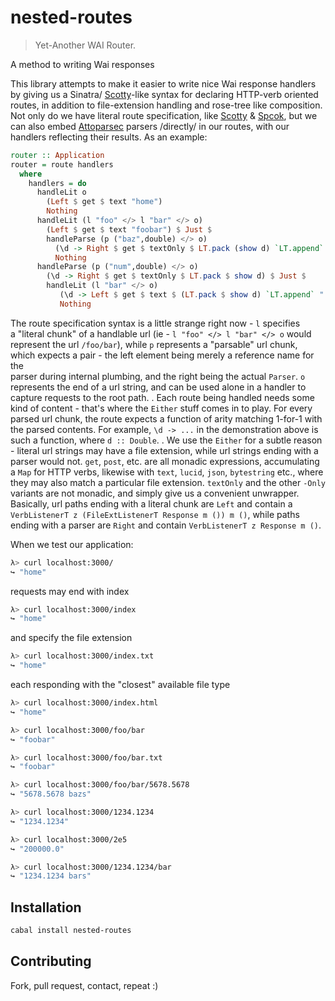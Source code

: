 nested-routes
=============

> Yet-Another WAI Router.

A method to writing Wai responses

This library attempts to make it easier to write nice Wai response handlers
by giving us a Sinatra/
[Scotty](https://hackage.haskell.org/package/scotty)-like syntax for declaring HTTP-verb oriented
routes, in addition to file-extension handling and rose-tree like composition.
Not only do we have literal route specification, like
[Scotty](https://hackage.haskell.org/package/scotty) &
[Spcok](https://hackage.haskell.org/package/spock), but we
can also embed
[Attoparsec](https://hackage.haskell.org/package/attoparsec)
parsers /directly/ in our routes, with our handlers
reflecting their results. As an example:
 
```haskell 
router :: Application
router = route handlers
  where
    handlers = do
      handleLit o
        (Left $ get $ text "home")
        Nothing
      handleLit (l "foo" </> l "bar" </> o)
        (Left $ get $ text "foobar") $ Just $
        handleParse (p ("baz",double) </> o)
          (\d -> Right $ get $ textOnly $ LT.pack (show d) `LT.append` " bazs")
          Nothing
      handleParse (p ("num",double) </> o)
        (\d -> Right $ get $ textOnly $ LT.pack $ show d) $ Just $
        handleLit (l "bar" </> o)
           (\d -> Left $ get $ text $ (LT.pack $ show d) `LT.append` " bars")
           Nothing
```

The route specification syntax is a little strange right now - `l` specifies                                          
a "literal chunk" of a handlable url (ie - `l "foo" </> l "bar" </> o` would                                                 
represent the url `/foo/bar`), while `p` represents a "parsable" url chunk,                                                                     
which expects a pair - the left element being merely a reference name for the                                                               
parser during internal plumbing, and the right being the actual `Parser`. `o` represents
the end of a url string, and can be used alone in a handler to capture requests
to the root path.
.
Each route being handled needs some kind of content - that's where the `Either`
stuff comes in to play. For every parsed url chunk, the route expects a function
of arity matching 1-for-1 with the parsed contents. For example, `\d -> ...` in the
demonstration above is such a function, where `d :: Double`.
.
We use the `Either` for a subtle reason - literal url strings may have a file
extension, while url strings ending with a parser would not. `get`, `post`, etc.
are all monadic expressions, accumulating a `Map` for HTTP verbs, likewise with
`text`, `lucid`, `json`, `bytestring` etc., where they may also match a particular
file extension. `textOnly` and the other `-Only` variants are not monadic, and
simply give us a convenient unwrapper. Basically, url paths ending with a literal
chunk are `Left` and contain a `VerbListenerT z (FileExtListenerT Response m ()) m ()`,
while paths ending with a parser are `Right` and contain `VerbListenerT z Response m ()`.

When we test our application:

```bash
λ> curl localhost:3000/
↪ "home"
```

requests may end with index

```bash
λ> curl localhost:3000/index
↪ "home"
```

and specify the file extension

```bash
λ> curl localhost:3000/index.txt
↪ "home"
```

each responding with the "closest" available file type

```bash
λ> curl localhost:3000/index.html
↪ "home"
```

```bash
λ> curl localhost:3000/foo/bar
↪ "foobar"
```

```bash
λ> curl localhost:3000/foo/bar.txt
↪ "foobar"
```

```bash
λ> curl localhost:3000/foo/bar/5678.5678
↪ "5678.5678 bazs"
```

```bash
λ> curl localhost:3000/1234.1234
↪ "1234.1234"
```

```bash
λ> curl localhost:3000/2e5
↪ "200000.0"
```

```bash
λ> curl localhost:3000/1234.1234/bar
↪ "1234.1234 bars"
```

## Installation

```bash
cabal install nested-routes
```

## Contributing

Fork, pull request, contact, repeat :)
